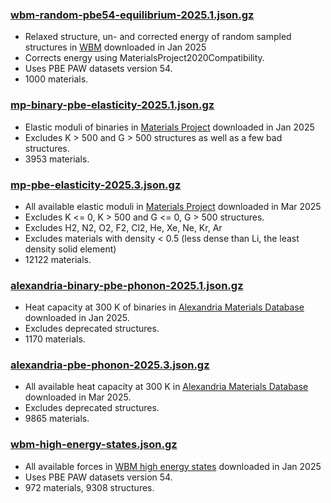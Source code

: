 ### [wbm-random-pbe54-equilibrium-2025.1.json.gz](wbm-random-pbe54-equilibrium-2025.1.json.gz)
- Relaxed structure, un- and corrected energy of random sampled structures in [WBM] downloaded in Jan 2025
- Corrects energy using MaterialsProject2020Compatibility.
- Uses PBE PAW datasets version 54.
- 1000 materials.

### [mp-binary-pbe-elasticity-2025.1.json.gz](mp-binary-pbe-elasticity-2025.1.json.gz)
- Elastic moduli of binaries in [Materials Project] downloaded in Jan 2025
- Excludes K > 500 and G > 500 structures as well as a few bad structures.
- 3953 materials.

### [mp-pbe-elasticity-2025.3.json.gz](mp-pbe-elasticity-2025.3.json.gz)
- All available elastic moduli in [Materials Project] downloaded in Mar 2025
- Excludes K <= 0, K > 500 and G <= 0, G > 500 structures.
- Excludes H2, N2, O2, F2, Cl2, He, Xe, Ne, Kr, Ar
- Excludes materials with density < 0.5 (less dense than Li, the least density solid element)
- 12122 materials.

### [alexandria-binary-pbe-phonon-2025.1.json.gz](alexandria-binary-pbe-phonon-2025.1.json.gz)
- Heat capacity at 300 K of binaries in [Alexandria Materials Database] downloaded in Jan 2025.
- Excludes deprecated structures.
- 1170 materials.
  
### [alexandria-pbe-phonon-2025.3.json.gz](alexandria-pbe-phonon-2025.3.json.gz)
- All available heat capacity at 300 K in [Alexandria Materials Database] downloaded in Mar 2025.
- Excludes deprecated structures.
- 9865 materials.

### [wbm-high-energy-states.json.gz](wbm-high-energy-states.json.gz)
- All available forces in [WBM high energy states] downloaded in Jan 2025
- Uses PBE PAW datasets version 54.
- 972 materials, 9308 structures.

[WBM]: https://figshare.com/articles/dataset/Matbench_Discovery_v1_0_0/22715158
[Materials Project]: http://materialsproject.org
[Alexandria Materials Database]: https://alexandria.icams.rub.de
[WBM high energy states]: https://figshare.com/articles/dataset/WBM_high_energy_states/27307776?file=50005317
